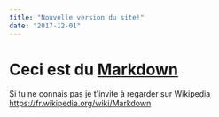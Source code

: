 ```yaml
---
title: "Nouvelle version du site!"
date: "2017-12-01"
---
```


# Ceci est du [Markdown](https://fr.wikipedia.org/wiki/Markdown)

Si tu ne connais pas je t'invite à regarder sur Wikipedia https://fr.wikipedia.org/wiki/Markdown